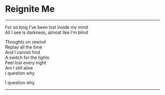 # Reignite Me

---

For so long I've been lost inside my mind  
All I see is darkness, almost like I'm blind

Thoughts on rewind  
Replay all the time  
And I cannot find  
A switch for the lights  
Feel lost every night  
Am I still alive  
I question why

I question why

---

